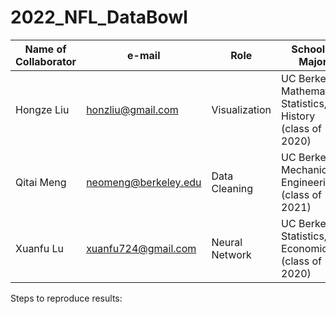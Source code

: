 # 2022_NFL_DataBowl

| Name of Collaborator | e-mail | Role | School & Major |
| ------------- | ------------- | ------------- | ------------- |
| Hongze Liu    | honzliu@gmail.com  | Visualization | UC Berkeley: Mathematics, Statistics, History (class of 2020)  |
| Qitai Meng    | neomeng@berkeley.edu   | Data Cleaning  | UC Berkeley: Mechanical Engineering (class of 2021)  |
| Xuanfu Lu     | xuanfu724@gmail.com  | Neural Network  | UC Berkeley: Statistics, Economics (class of 2020) |

Steps to reproduce results:
